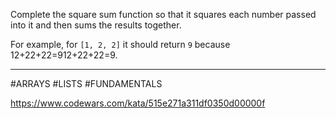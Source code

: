 Complete the square sum function so that it squares each number passed into it and then sums the results together.

For example, for `[1, 2, 2]` it should return `9` because 12+22+22=912+22+22=9.

---

#ARRAYS #LISTS #FUNDAMENTALS

https://www.codewars.com/kata/515e271a311df0350d00000f